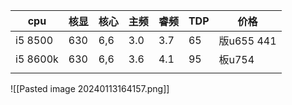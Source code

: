 | cpu      | 核显 | 核心 | 主频 | 睿频 | TDP    | 价格   |
| -------- | ---- | ---- | ---- | ---- | ------ | ------ |
| i5 8500  | 630  | 6,6  | 3.0  | 3.7  | 65     | 版u655 441|
| i5 8600k | 630  | 6,6 | 3.6 |4.1| 95   | 板u754 |       
|          |      |      |      |      |        |        |
![[Pasted image 20240113164157.png]]